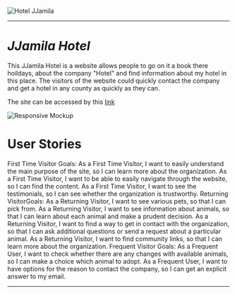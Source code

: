 ![Hotel JJamila](documentation/animal_shelter_logo.png)

---

# *JJamila Hotel*

This JJamila Hotel is a website allows people to go on it a book there hoildays, about the company "Hotel" and find information about my hotel in this place. The visitors of the website could quickly contact the company and get a hotel in any county as quickly as they can.

The site can be accessed by this [link](https://iuliiakonovalova.github.io/animal_shelter/)

![Responsive Mockup](documentation/responsive_mockup.png)

# User Stories
First Time Visitor Goals:
As a First Time Visitor, I want to easily understand the main purpose of the site, so I can learn more about the organization.
As a First Time Visitor, I want to be able to easily navigate through the website, so I can find the content.
As a First Time Visitor, I want to see the testimonials, so I can see whether the organization is trustworthy.
Returning VisitorGoals:
As a Returning Visitor, I want to see various pets, so that I can pick from.
As a Returning Visitor, I want to see information about animals, so that I can learn about each animal and make a prudent decision.
As a Returning Visitor, I want to find a way to get in contact with the organization, so that I can ask additional questions or send a request about a particular animal.
As a Returning Visitor, I want to find community links, so that I can learn more about the organization.
Frequent Visitor Goals:
As a Frequent User, I want to check whether there are any changes with available animals, so I can make a choice which animal to adopt.
As a Frequent User, I want to have options for the reason to contact the company, so I can get an explicit answer to my email.


---
